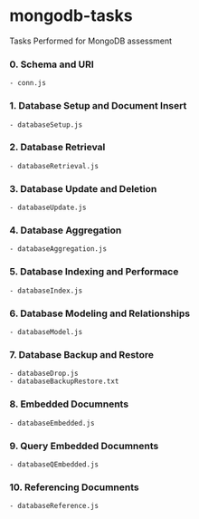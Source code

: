 # mongodb-tasks
Tasks Performed for MongoDB assessment

### 0. Schema and URI
    - conn.js

### 1. Database Setup and Document Insert
    - databaseSetup.js

### 2. Database Retrieval
    - databaseRetrieval.js

### 3. Database Update and Deletion
    - databaseUpdate.js

### 4. Database Aggregation
    - databaseAggregation.js

### 5. Database Indexing and Performace
    - databaseIndex.js

### 6. Database Modeling and Relationships
    - databaseModel.js

### 7. Database Backup and Restore
    - databaseDrop.js
    - databaseBackupRestore.txt

### 8. Embedded Documnents
    - databaseEmbedded.js

### 9. Query Embedded Documnents
    - databaseQEmbedded.js

### 10. Referencing Documnents
    - databaseReference.js
